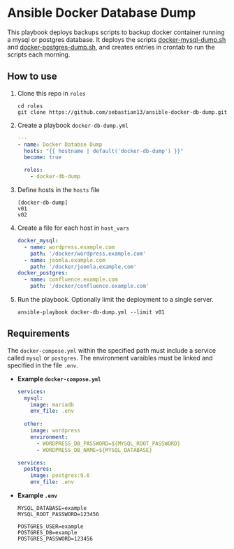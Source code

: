 # Ansible Docker Database Dump

This playbook deploys backups scripts to backup docker container running a mysql or postgres database. It deploys the scripts [docker-mysql-dump.sh](https://gist.github.com/sebastian13/cc58304f7b177ac1d16d7671dc67efb9#file-docker-mysql-dump-sh) and [docker-postgres-dump.sh](https://gist.github.com/sebastian13/c313c055a59342acb9f0a7a3d5d03c09), and creates entries in crontab to run the scripts each morning.

## How to use

1. Clone this repo in `roles`

	```
	cd roles
	git clone https://github.com/sebastian13/ansible-docker-db-dump.git
	```

1. Create a playbook `docker-db-dump.yml`

	```yaml
	---
	- name: Docker Databse Dump
	  hosts: "{{ hostname | default('docker-db-dump') }}"
	  become: true
	
	  roles:
	    - docker-db-dump
	```

1. Define hosts in the `hosts` file

	```
	[docker-db-dump]
	v01
	v02
	```
	
1. Create a file for each host in `host_vars`

	```yaml
	docker_mysql:
	  - name: wordpress.example.com
	    path: '/docker/wordpress.example.com'
	  - name: joomla.example.com
	    path: '/docker/joomla.example.com'
	docker_postgres:
	  - name: confluence.example.com
	    path: '/docker/confluence.example.com'
	```
	
1. Run the playbook. Optionally limit the deployment to a single server.

	```
	ansible-playbook docker-db-dump.yml --limit v01
	```

## Requirements

The `docker-compose.yml` within the specified path must include a service called `mysql` or `postgres`. The environment varaibles must be linked and specified in the file `.env`.

- **Example `docker-compose.yml`**

	```yaml
	services:
	  mysql:
	    image: mariadb
	    env_file: .env
	    
	  other:
	    image: wordpress
	    environment:
	      - WORDPRESS_DB_PASSWORD=${MYSQL_ROOT_PASSWORD}
	      - WORDPRESS_DB_NAME=${MYSQL_DATABASE}
	```
	
	```yaml
	services:
	  postgres:
	    image: postgres:9.6
	    env_file: .env
	```

- **Example `.env`**

	```
	MYSQL_DATABASE=example
	MYSQL_ROOT_PASSWORD=123456
	```
	
	```
	POSTGRES_USER=example
	POSTGRES_DB=example
	POSTGRES_PASSWORD=123456
	```
